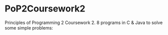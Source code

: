 # PoP2Coursework2
Principles of Programming 2 Coursework 2. 8 programs in C &amp; Java to solve some simple problems:
